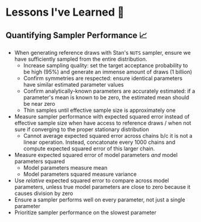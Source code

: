 # Lessons I've Learned :pencil:

## Quantifying Sampler Performance :chart_with_upwards_trend:
- When generating reference draws with Stan's `NUTS` sampler, ensure we have sufficiently sampled from the entire distribution.
    - Increase sampling quality: set the target acceptance probability to be high (95%) and generate an immense amount of draws (1 billion)
    - Confirm symmetries are respected: ensure identical parameters have similar estimated parameter values
    - Confirm analytically-known parameters are accurately estimated: if a parameter's mean is known to be zero, the estimated mean should be near zero
    - Thin samples until effective sample size is approximately one
- Measure sampler performance with expected squared error instead of effective sample size when have access to reference draws / when not sure if converging to the proper stationary distribution
    - Cannot average expected squared error across chains b/c it is not a linear operation. Instead, concatonate every 1000 chains and compute expected squared error of this larger chain.
- Measure expected squared error of model parameters _and_ model parameters squared
    - Model parameters measure mean
    - Model parameters squared measure variance
- Use _relative_ expected squared error to compare across model parameters, unless true model parameters are close to zero because it causes division by zero
- Ensure a sampler performs well on every parameter, not just a single parameter
- Prioritize sampler performance on the slowest parameter